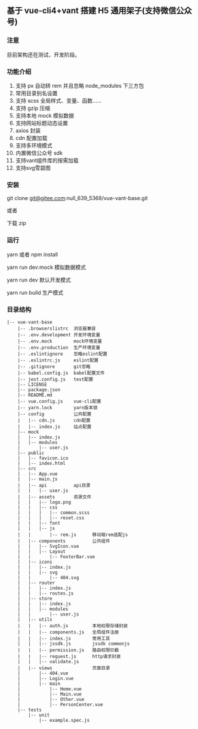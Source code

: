 ## 基于 vue-cli4+vant 搭建 H5 通用架子(支持微信公众号)

### 注意

目前架构还在测试、开发阶段。

### 功能介绍

1. 支持 px 自动转 rem 并且忽略 node_modules 下三方包
2. 常用目录别名设置
3. 支持 scss 全局样式、变量、函数......
4. 支持 gzip 压缩
5. 支持本地 mock 模拟数据
6. 支持网站标题动态设置
7. axios 封装
8. cdn 配置加载
9. 支持多环境模式
10. 内置微信公众号 sdk
11. 支持vant组件库的按需加载
12. 支持svg雪碧图

### 安装

git clone git@gitee.com:null_639_5368/vue-vant-base.git

或者

下载 zip

### 运行

yarn 或者 npm install

yarn run dev:mock  模拟数据模式

yarn run dev 默认开发模式

yarn run build 生产模式

### 目录结构

```
|-- vue-vant-base
    |-- .browserslistrc  浏览器兼容
    |-- .env.development 开发环境变量
    |-- .env.mock        mock环境变量
    |-- .env.production  生产环境变量
    |-- .eslintignore    忽略eslint配置
    |-- .eslintrc.js     eslint配置
    |-- .gitignore       git忽略
    |-- babel.config.js  babel配置文件
    |-- jest.config.js   test配置
    |-- LICENSE       
    |-- package.json     
    |-- README.md         
    |-- vue.config.js    vue-cli配置
    |-- yarn.lock        yarn版本锁
    |-- config           公共配置
    |   |-- cdn.js       cdn配置
    |   |-- index.js     站点配置
    |-- mock
    |   |-- index.js     
    |   |-- modules
    |       |-- user.js
    |-- public
    |   |-- favicon.ico
    |   |-- index.html
    |-- src
    |   |-- App.vue
    |   |-- main.js
    |   |-- api          api目录
    |   |   |-- user.js
    |   |-- assets       资源文件
    |   |   |-- logo.png
    |   |   |-- css
    |   |   |   |-- common.scss
    |   |   |   |-- reset.css   
    |   |   |-- font
    |   |   |-- js
    |   |       |-- rem.js      移动端rem适配js
    |   |-- components          公共组件
    |   |   |-- SvgIcon.vue
    |   |   |-- Layout
    |   |       |-- FooterBar.vue
    |   |-- icons
    |   |   |-- index.js
    |   |   |-- svg
    |   |       |-- 404.svg
    |   |-- router
    |   |   |-- index.js
    |   |   |-- routes.js
    |   |-- store
    |   |   |-- index.js
    |   |   |-- modules
    |   |       |-- user.js
    |   |-- utils
    |   |   |-- auth.js         本地权限存储封装
    |   |   |-- components.js   全局组件注册
    |   |   |-- index.js        常用工具
    |   |   |-- jssdk.js        jssdk commonjs
    |   |   |-- permission.js   路由权限拦截
    |   |   |-- request.js      http请求封装
    |   |   |-- validate.js     
    |   |-- views               页面目录
    |       |-- 404.vue
    |       |-- Login.vue
    |       |-- main
    |           |-- Home.vue
    |           |-- Main.vue
    |           |-- Other.vue
    |           |-- PersonCenter.vue
    |-- tests
        |-- unit
            |-- example.spec.js
```